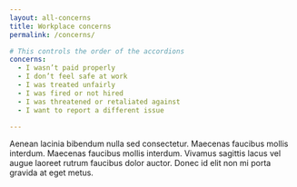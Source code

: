 ```yaml
---
layout: all-concerns
title: Workplace concerns
permalink: /concerns/

# This controls the order of the accordions
concerns:
  - I wasn’t paid properly
  - I don’t feel safe at work
  - I was treated unfairly
  - I was fired or not hired
  - I was threatened or retaliated against
  - I want to report a different issue

---
```


Aenean lacinia bibendum nulla sed consectetur. Maecenas faucibus mollis interdum. Maecenas faucibus mollis interdum. Vivamus sagittis lacus vel augue laoreet rutrum faucibus dolor auctor. Donec id elit non mi porta gravida at eget metus.
